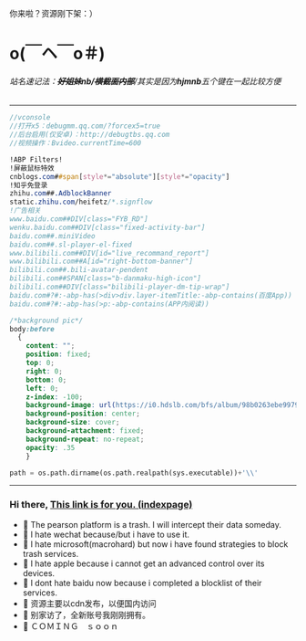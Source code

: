你来啦？资源刚下架：）

# o(￣ヘ￣o＃)

###### 站名速记法：**~~好姐妹~~**nb/**~~横截面内部~~**/其实是因为**hjmnb**五个键在一起比较方便

---


```javascript
//vconsole
//打开x5：debugmm.qq.com/?forcex5=true
//后台启用(仅安卓)：http://debugtbs.qq.com
//视频操作：Bvideo.currentTime=600
```

```css
!ABP Filters!
!屏蔽鼠标特效
cnblogs.com##span[style*="absolute"][style*="opacity"]
!知乎免登录
zhihu.com##.AdblockBanner
static.zhihu.com/heifetz/*.signflow
!广告相关
www.baidu.com##DIV[class="FYB_RD"]
wenku.baidu.com##DIV[class="fixed-activity-bar"]
baidu.com##.miniVideo
baidu.com##.sl-player-el-fixed
www.bilibili.com##DIV[id="live_recommand_report"]
www.bilibili.com##A[id="right-bottom-banner"]
bilibili.com##.bili-avatar-pendent
bilibili.com##SPAN[class="b-danmaku-high-icon"]
bilibili.com##DIV[class="bilibili-player-dm-tip-wrap"]
baidu.com#?#:-abp-has(>div>div.layer-itemTitle:-abp-contains(百度App))
baidu.com#?#:-abp-has(>p:-abp-contains(APP内阅读))
```

```css
/*background pic*/
body:before
  {
    content: "";
    position: fixed;
    top: 0;
    right: 0;
    bottom: 0;
    left: 0;
    z-index: -100;
    background-image: url(https://i0.hdslb.com/bfs/album/98b0263ebe99796af19258ba5404aaaf859c3710.jpg);
    background-position: center;
    background-size: cover;
    background-attachment: fixed;
    background-repeat: no-repeat;
    opacity: .35
    }
```

```python
path = os.path.dirname(os.path.realpath(sys.executable))+'\\'
```

---

### Hi there, [This link is for you. (indexpage)](https://hjmnb.github.io)

- 💬 The pearson platform is a trash. I will intercept their data someday.
- 💬 I hate wechat because/but i have to use it.
- 💬 I hate microsoft(macrohard) but now i have found strategies to block trash services.
- 💬 I hate apple because i cannot get an advanced control over its devices.
- 💬 I dont hate baidu now because i completed a blocklist of their services.
- 💬 资源主要以cdn发布，以便国内访问
- 💬 别家访了，全新账号我刚刚拥有。
- 💬 ＣＯＭＩＮＧ　ｓｏｏｎ　
